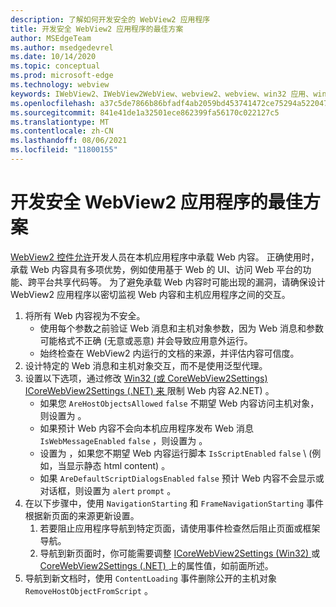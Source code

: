 ```yaml
---
description: 了解如何开发安全的 WebView2 应用程序
title: 开发安全 WebView2 应用程序的最佳方案
author: MSEdgeTeam
ms.author: msedgedevrel
ms.date: 10/14/2020
ms.topic: conceptual
ms.prod: microsoft-edge
ms.technology: webview
keywords: IWebView2、IWebView2WebView、webview2、webview、win32 应用、win32、edge、ICoreWebView2、ICoreWebView2Host、浏览器控件、边缘 html、安全性
ms.openlocfilehash: a37c5de7866b86bfadf4ab2059bd453741472ce75294a5220470c0c68ce60052
ms.sourcegitcommit: 841e41de1a32501ece862399fa56170c022127c5
ms.translationtype: MT
ms.contentlocale: zh-CN
ms.lasthandoff: 08/06/2021
ms.locfileid: "11800155"
---
```

# <a name="best-practices-for-developing-secure-webview2-applications"></a>开发安全 WebView2 应用程序的最佳方案  

[WebView2 控件允许][Webview2Main]开发人员在本机应用程序中承载 Web 内容。 正确使用时，承载 Web 内容具有多项优势，例如使用基于 Web 的 UI、访问 Web 平台的功能、跨平台共享代码等。  为了避免承载 Web 内容时可能出现的漏洞，请确保设计 WebView2 应用程序以密切监视 Web 内容和主机应用程序之间的交互。  

1.  将所有 Web 内容视为不安全。  
    *   使用每个参数之前验证 Web 消息和主机对象参数，因为 Web 消息和参数可能格式不正确 (无意或恶意\) 并会导致应用意外运行。
    *   始终检查在 WebView2 内运行的文档的来源，并评估内容可信度。  
1.  设计特定的 Web 消息和主机对象交互，而不是使用泛型代理。  
1.  设置以下选项，通过修改 [Win32 (或 CoreWebView2Settings) ICoreWebView2Settings ][Webview2ReferenceWin32Icorewebview2settings] [ (.NET) 来 ][Webview2ReferenceDotnetMicrosoftWebWebview2CoreCorewebview2settings]限制 Web 内容 A2.NET) 。  
    *   如果您 `AreHostObjectsAllowed` `false` 不期望 Web 内容访问主机对象，则设置为 。  
    *   如果预计 Web 内容不会向本机应用程序发布 Web 消息 `IsWebMessageEnabled` `false` ，则设置为 。  
    *   设置为 ，如果您不期望 Web 内容运行脚本 `IsScriptEnabled` `false` \ (例如，当显示静态 html content\) 。  
    *   如果 `AreDefaultScriptDialogsEnabled` `false` 预计 Web 内容不会显示或对话框，则设置为 `alert` `prompt` 。  
1.  在以下步骤中，使用 `NavigationStarting` 和 `FrameNavigationStarting` 事件根据新页面的来源更新设置。  
    1.  若要阻止应用程序导航到特定页面，请使用事件检查然后阻止页面或框架导航。  
    1.  导航到新页面时，你可能需要调整 [ICoreWebView2Settings (Win32) ][Webview2ReferenceWin32Icorewebview2settings] 或 [CoreWebView2Settings (.NET) ][Webview2ReferenceDotnetMicrosoftWebWebview2CoreCorewebview2settings] 上的属性值，如前面所述。  
1.  导航到新文档时，使用 `ContentLoading` 事件删除公开的主机对象 `RemoveHostObjectFromScript` 。  

<!--## Security

Always check the Source property of the WebView before using `ExecuteScript`, `PostWebMessageAsJson`, `PostWebMessageAsString`, or any other method to send information into the WebView. The WebView may have navigated to another page via the end user interacting with the page or script in the page causing navigation. Similarly, be very careful with `AddScriptToExecuteOnDocumentCreated`. All future `navigations` run the same script and if it provides access to information intended only for a certain origin, any HTML document may have access.

When examining the result of an `ExecuteScript` method call, a `WebMessageReceived` event, always check the Source of the sender, or any other mechanism of receiving information from an HTML document in a WebView validate the URI of the HTML document is what you expect.

When constructing a message to send into a WebView, prefer using `PostWebMessageAsJson` and construct the JSON string parameter using a JSON library. This avoids any potential accidents of encoding information into a JSON string or script and ensure no attacker controlled input can modify the rest of the JSON message or run arbitrary script. -->  

<!-- links -->  

[Webview2Main]: ../index.md "WebView2 Microsoft Edge预览 (简介) |Microsoft Docs"  

[Webview2ReferenceWin32Icorewebview2settings]: /microsoft-edge/webview2/reference/win32/icorewebview2settings "interface ICoreWebView2Settings |Microsoft Docs"  

[Webview2ReferenceDotnetMicrosoftWebWebview2CoreCorewebview2settings]: /dotnet/api/microsoft.web.webview2.core.corewebview2settings "CoreWebView2Settings 类 (Microsoft.Web.WebView2.Core) |Microsoft Docs"  
